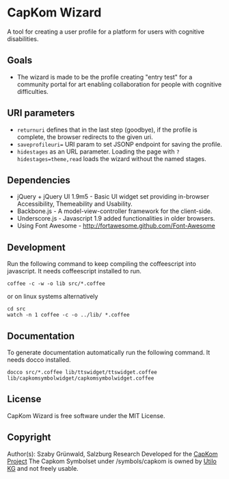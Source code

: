 # CapKom Wizard 
A tool for creating a user profile for a platform for users with cognitive disabilities.

## Goals
* The wizard is made to be the profile creating "entry test" for a community portal for art enabling collaboration for people with cognitive difficulties.

## URI parameters
* `returnuri` defines that in the last step (goodbye), if the profile is complete, the browser redirects to the given uri.
* `saveprofileuri=` URI param to set JSONP endpoint for saving the profile.
* `hidestages` as an URL parameter. Loading the page with `?hidestages=theme,read` loads the wizard without the named stages.

## Dependencies
* jQuery + jQuery UI 1.9m5 - Basic UI widget set providing in-browser Accessibility, Themeability and Usability.
* Backbone.js - A model-view-controller framework for the client-side.
* Underscore.js - Javascript 1.9 added functionalities in older browsers.
* Using Font Awesome - http://fortawesome.github.com/Font-Awesome

## Development
Run the following command to keep compiling the coffeescript into javascript. It needs coffeescript installed to run.

    coffee -c -w -o lib src/*.coffee

or on linux systems alternatively

    cd src
    watch -n 1 coffee -c -o ../lib/ *.coffee

## Documentation
To generate documentation automatically run the following command. It needs docco installed.

    docco src/*.coffee lib/ttswidget/ttswidget.coffee lib/capkomsymbolwidget/capkomsymbolwidget.coffee

## License
CapKom Wizard is free software under the MIT License.

## Copyright
Author(s): Szaby Grünwald, Salzburg Research
Developed for the [CapKom Project](http://cap-kom.utilo.eu/)
The Capkom Symbolset under /symbols/capkom is owned by [Utilo KG](http://www.utilo.eu/) and not freely usable.
